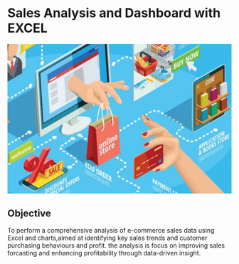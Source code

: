 # Sales Analysis and Dashboard with EXCEL
![Ecommerce sales logo](https://github.com/jyoti7770/sales_data_analysis/blob/main/worldwide-ecommerce-sales.jpg)

## Objective
To perform a comprehensive analysis of e-commerce sales data using Excel and charts,aimed at
identifying key sales trends and customer purchasing behaviours and profit.
the analysis is focus on improving sales forcasting and enhancing profitability through data-driven insight.
